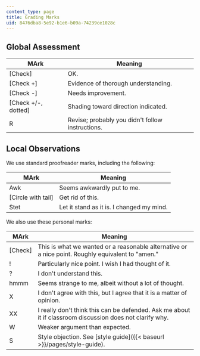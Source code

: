 ```yaml
---
content_type: page
title: Grading Marks
uid: 8476dba8-5e92-b1e6-b09a-74239ce1028c
---
```


Global Assessment
-----------------

| MArk | Meaning |
| --- | --- |
| \[Check\] | OK. |
| \[Check +\] | Evidence of thorough understanding. |
| \[Check -\] | Needs improvement. |
| \[Check +/-, dotted\] | Shading toward direction indicated. |
| R | Revise; probably you didn't follow instructions. 

Local Observations
------------------

We use standard proofreader marks, including the following:

| MArk | Meaning |
| --- | --- |
| Awk | Seems awkwardly put to me. |
| \[Circle with tail\] | Get rid of this. |
| Stet | Let it stand as it is. I changed my mind. 

We also use these personal marks:

| MArk | Meaning |
| --- | --- |
| \[Check\] | This is what we wanted or a reasonable alternative or a nice point. Roughly equivalent to "amen." |
| ! | Particularly nice point. I wish I had thought of it. |
| ? | I don't understand this. |
| hmmm | Seems strange to me, albeit without a lot of thought. |
| X | I don't agree with this, but I agree that it is a matter of opinion. |
| XX | I really don't think this can be defended. Ask me about it if classroom discussion does not clarify why. |
| W | Weaker argument than expected. |
| S | Style objection. See [style guide]({{< baseurl >}}/pages/style-guide).